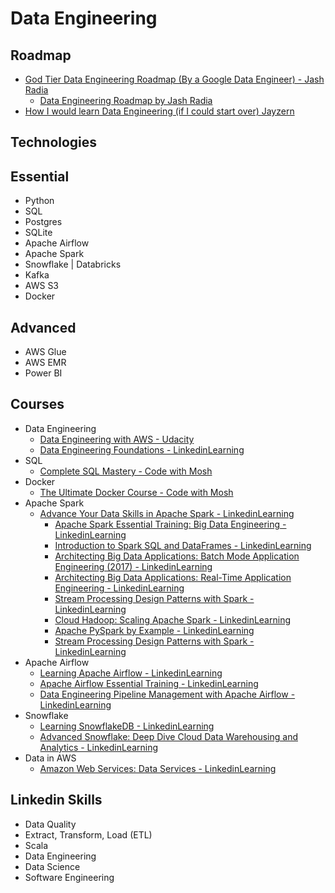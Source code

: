 # Data Engineering

## Roadmap

* [God Tier Data Engineering Roadmap (By a Google Data Engineer) - Jash Radia](https://youtu.be/WgCavqDntlQ)
  * [Data Engineering Roadmap by Jash Radia](assets/data-engineering-roadmap-by-jash-radia.pdf)
* [How I would learn Data Engineering (if I could start over) Jayzern](https://youtu.be/VSxF0bb-JH4)

## Technologies

## Essential

* Python
* SQL
* Postgres
* SQLite
* Apache Airflow
* Apache Spark
* Snowflake | Databricks
* Kafka
* AWS S3
* Docker

## Advanced

* AWS Glue
* AWS EMR
* Power BI

## Courses

* Data Engineering
  * [Data Engineering with AWS - Udacity](https://www.udacity.com/course/data-engineer-nanodegree--nd027)
  * [Data Engineering Foundations - LinkedinLearning](https://www.linkedin.com/learning/data-engineering-foundations)
* SQL
  * [Complete SQL Mastery - Code with Mosh](https://codewithmosh.com/p/complete-sql-mastery)
* Docker
  * [The Ultimate Docker Course - Code with Mosh](https://codewithmosh.com/p/the-ultimate-docker-course)
* Apache Spark
  * [Advance Your Data Skills in Apache Spark - LinkedinLearning](https://www.linkedin.com/learning/paths/advance-your-data-skills-in-apache-spark)
    * [Apache Spark Essential Training: Big Data Engineering - LinkedinLearning](https://www.linkedin.com/learning/apache-spark-essential-training-big-data-engineering-14259237)
    * [Introduction to Spark SQL and DataFrames - LinkedinLearning](https://www.linkedin.com/learning/introduction-to-spark-sql-and-dataframes)
    * [Architecting Big Data Applications: Batch Mode Application Engineering (2017) - LinkedinLearning](https://www.linkedin.com/learning/architecting-big-data-applications-batch-mode-application-engineering-2017)
    * [Architecting Big Data Applications: Real-Time Application Engineering - LinkedinLearning](https://www.linkedin.com/learning/architecting-big-data-applications-real-time-application-engineering)
    * [Stream Processing Design Patterns with Spark - LinkedinLearning](https://www.linkedin.com/learning/stream-processing-design-patterns-with-spark)
    * [Cloud Hadoop: Scaling Apache Spark - LinkedinLearning](https://www.linkedin.com/learning/cloud-hadoop-scaling-apache-spark)
    * [Apache PySpark by Example - LinkedinLearning](https://www.linkedin.com/learning/apache-pyspark-by-example)
    * [Stream Processing Design Patterns with Spark - LinkedinLearning](https://www.linkedin.com/learning/stream-processing-design-patterns-with-spark)
* Apache Airflow
  * [Learning Apache Airflow - LinkedinLearning](https://www.linkedin.com/learning/learning-apache-airflow)
  * [Apache Airflow Essential Training - LinkedinLearning](https://www.linkedin.com/learning/apache-airflow-essential-training?u=73384250)
  * [Data Engineering Pipeline Management with Apache Airflow - LinkedinLearning](https://www.linkedin.com/learning/data-engineering-pipeline-management-with-apache-airflow)
* Snowflake
  * [Learning SnowflakeDB - LinkedinLearning](https://www.linkedin.com/learning/learning-snowflakedb?u=73384250)
  * [Advanced Snowflake: Deep Dive Cloud Data Warehousing and Analytics - LinkedinLearning](https://www.linkedin.com/learning/advanced-snowflake-deep-dive-cloud-data-warehousing-and-analytics)
* Data in AWS
  * [Amazon Web Services: Data Services - LinkedinLearning](https://www.linkedin.com/learning/amazon-web-services-data-services-2)

## Linkedin Skills

* Data Quality
* Extract, Transform, Load (ETL)
* Scala
* Data Engineering
* Data Science
* Software Engineering
